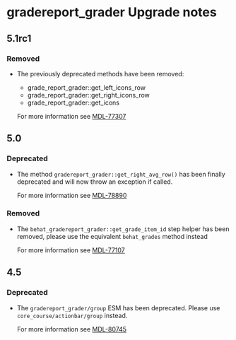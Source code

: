 # gradereport_grader Upgrade notes

## 5.1rc1

### Removed

- The previously deprecated methods have been removed:
    - grade_report_grader::get_left_icons_row
    - grade_report_grader::get_right_icons_row
    - grade_report_grader::get_icons

  For more information see [MDL-77307](https://tracker.moodle.org/browse/MDL-77307)

## 5.0

### Deprecated

- The method `gradereport_grader::get_right_avg_row()` has been finally deprecated and will now throw an exception if called.

  For more information see [MDL-78890](https://tracker.moodle.org/browse/MDL-78890)

### Removed

- The `behat_gradereport_grader::get_grade_item_id` step helper has been removed, please use the equivalent `behat_grades` method instead

  For more information see [MDL-77107](https://tracker.moodle.org/browse/MDL-77107)

## 4.5

### Deprecated

- The `gradereport_grader/group` ESM has been deprecated. Please use `core_course/actionbar/group` instead.

  For more information see [MDL-80745](https://tracker.moodle.org/browse/MDL-80745)

